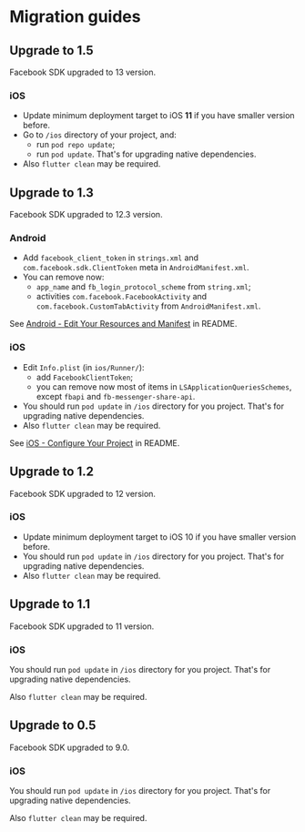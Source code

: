 # Migration guides

## Upgrade to 1.5

Facebook SDK upgraded to 13 version.

### iOS

- Update minimum deployment target to iOS **11** if you have smaller version before.
- Go to `/ios` directory of your project, and:
  - run `pod repo update`;
  - run `pod update`. That's for upgrading native dependencies. 
- Also `flutter clean` may be required.

## Upgrade to 1.3

Facebook SDK upgraded to 12.3 version.

### Android 

- Add `facebook_client_token` in `strings.xml` and `com.facebook.sdk.ClientToken` meta in `AndroidManifest.xml`.
- You can remove now:
    - `app_name` and `fb_login_protocol_scheme` from `string.xml`;
    - activities `com.facebook.FacebookActivity` and `com.facebook.CustomTabActivity` from `AndroidManifest.xml`.

See [Android - Edit Your Resources and Manifest](README.md#edit-your-resources-and-manifest) in README.

### iOS

- Edit `Info.plist` (in `ios/Runner/`):
    - add `FacebookClientToken`;
    - you can remove now most of items in `LSApplicationQueriesSchemes`, except `fbapi` and `fb-messenger-share-api`.
- You should run `pod update` in `/ios` directory for you project. That's for upgrading native dependencies. 
- Also `flutter clean` may be required.

See [iOS - Configure Your Project](README.md#configure-your-project) in README.

## Upgrade to 1.2

Facebook SDK upgraded to 12 version.

### iOS

- Update minimum deployment target to iOS 10 if you have smaller version before.
- You should run `pod update` in `/ios` directory for you project. That's for upgrading native dependencies. 
- Also `flutter clean` may be required.

## Upgrade to 1.1

Facebook SDK upgraded to 11 version.

### iOS

You should run `pod update` in `/ios` directory for you project. That's for upgrading native dependencies.

Also `flutter clean` may be required.


## Upgrade to 0.5

Facebook SDK upgraded to 9.0.

### iOS

You should run `pod update` in `/ios` directory for you project. That's for upgrading native dependencies.

Also `flutter clean` may be required.
